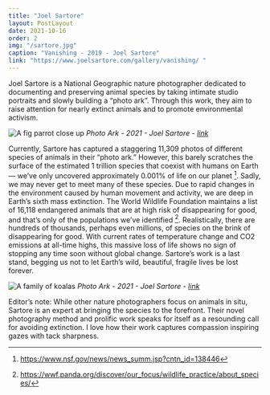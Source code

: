 ```yaml
---
title: "Joel Sartore"
layout: PostLayout
date: 2021-10-16
order: 2
img: "/sartore.jpg"
caption: "Vanishing - 2019 - Joel Sartore"
link: "https://www.joelsartore.com/gallery/vanishing/ "
---
```


Joel Sartore is a National Geographic nature photographer dedicated to documenting and preserving animal species by taking intimate studio portraits and slowly building a “photo ark”. Through this work, they aim to raise attention for nearly extinct animals and to promote environmental activism.

![A fig parrot close up](/sartore2.jpg)
*Photo Ark - 2021 - Joel Sartore - [link](https://www.joelsartore.com/gallery/the-photo-ark/)*

Currently, Sartore has captured a staggering 11,309 photos of different species of animals in their “photo ark.” However, this barely scratches the surface of the estimated 1 trillion species that coexist with humans on Earth— we’ve only uncovered approximately 0.001% of life on our planet [^1]. Sadly, we may never get to meet many of these species. Due to rapid changes in the environment caused by human movement and activity, we are deep in Earth’s sixth mass extinction. The World Wildlife Foundation maintains a list of 16,118 endangered animals that are at high risk of disappearing for good, and that’s only of the populations we’ve identified [^2]. Realistically, there are hundreds of thousands, perhaps even millions, of species on the brink of disappearing for good. With current rates of temperature change and CO2 emissions at all-time highs, this massive loss of life shows no sign of stopping any time soon without global change. Sartore’s work is a last stand, begging us not to let Earth’s wild, beautiful, fragile lives be lost forever.

![A family of koalas](/sartore3.jpg)
*Photo Ark - 2021 - Joel Sartore - [link](https://www.joelsartore.com/gallery/the-photo-ark/19/)*

Editor’s note: While other nature photographers focus on animals in situ, Sartore is an expert at bringing the species to the forefront. Their novel photography method and prolific work speaks for itself as a resounding call for avoiding extinction. I love how their work captures compassion inspiring gazes with tack sharpness. 

[^1]: <https://www.nsf.gov/news/news_summ.jsp?cntn_id=138446>
[^2]: <https://wwf.panda.org/discover/our_focus/wildlife_practice/about_species/>

